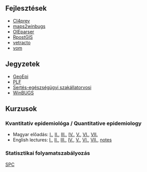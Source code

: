 ## Fejlesztések
- [CI4prev](http://solymosin.github.io/CI4prev)
- [maps2winbugs](http://solymosin.github.io/maps2winbugs)
- [OIEparser](https://github.com/solymosin/OIEparser)
- [RpostGIS](https://github.com/solymosin/RpostGIS)
- [vetracto](http://solymosin.github.io/vetracto)
- [vom](http://solymosin.github.io/vom)

## Jegyzetek
- [GeoEpi](https://github.com/solymosin/index/raw/master/jegyzetek/geoepi.pdf)
- [PLF](https://github.com/solymosin/index/raw/master/jegyzetek/PLF.pdf)
- [Sertés-egészségügyi szakállatorvosi](https://github.com/solymosin/index/raw/master/jegyzetek/epidemiologia_sertes2015.pdf)
- [WinBUGS](https://github.com/solymosin/index/raw/master/jegyzetek/WinBUGS.pdf)

## Kurzusok
### Kvantitatív epidemiológa / Quantitative epidemiology
- Magyar előadás: [I.](https://github.com/solymosin/index/raw/master/lectures/quepihu/pres01.pdf), [II.](https://github.com/solymosin/index/raw/master/lectures/quepihu/pres02.pdf), [III.](https://github.com/solymosin/index/raw/master/lectures/quepihu/pres03.pdf), [IV.](https://github.com/solymosin/index/raw/master/lectures/quepihu/pres04.pdf), [V.](https://github.com/solymosin/index/raw/master/lectures/quepihu/pres05.pdf), [VI.](https://github.com/solymosin/index/raw/master/lectures/quepihu/pres06.pdf), [VII.](https://github.com/solymosin/index/raw/master/lectures/quepihu/pres07.pdf)
- English lectures: [I.](https://github.com/solymosin/index/raw/master/lectures/qepien/lecture_01_slides.pdf), [II.](https://github.com/solymosin/index/raw/master/lectures/qepien/lecture_02_slides.pdf), [III.](https://github.com/solymosin/index/raw/master/lectures/qepien/lecture_03_slides.pdf), [IV.](https://github.com/solymosin/index/raw/master/lectures/qepien/lecture_04_slides.pdf), [V.](https://github.com/solymosin/index/raw/master/lectures/qepien/lecture_05_slides.pdf), [VI.](https://github.com/solymosin/index/raw/master/lectures/qepien/lecture_06_slides.pdf), [VII.](https://github.com/solymosin/index/raw/master/lectures/qepien/lecture_07_slides.pdf), [notes](https://github.com/solymosin/index/raw/master/lectures/qepien/QEpi_notes.pdf) 

### Statisztikai folyamatszabályozás
[SPC](https://github.com/solymosin/index/raw/master/lectures/SPC.pdf) 

